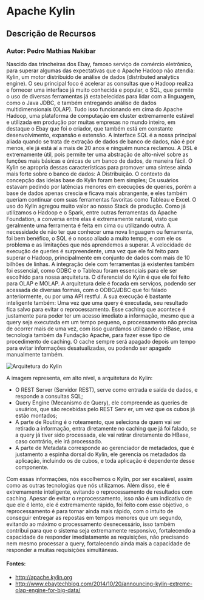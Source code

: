 # Apache Kylin
## Descrição de Recursos
### Autor: Pedro Mathias Nakibar

  Nascido das trincheiras dos Ebay, famoso serviço de comércio eletrônico, para superar algumas das expectativas que o Apache Hadoop não atendia: Kylin, um motor distribuído de análise de dados (distributed analytics engine).
  O seu principal foco é acelerar as consultas que o Hadoop realiza e fornecer uma interface já muito conhecida e popular, o SQL, que permite o uso de diversas ferramentas já estabelecidas para lidar com a linguagem, como o Java JDBC, e também entregando análise de dados multidimensionais (OLAP). Tudo isso funcionando em cima do Apache Hadoop, uma plataforma de computação em cluster extremamente estável e utilizada em produção por muitas empresas no mundo inteiro, em destaque o Ebay que foi o criador, que também está em constante desenvolvimento, expansão e extensão.
  A interface SQL é a nossa principal aliada quando se trata de extração de dados de banco de dados, não é por menos, ele já está aí a mais de 20 anos e ninguém nunca reclamou. A DSL é extremamente útil, pois permite ter uma abstração de alto-nível sobre as funções mais básicas e únicas de um banco de dados, de maneira fácil. O Kylin se apropria dessas características para promover uma síntese ainda mais forte sobre o banco de dados: A Distribuição. 
  O contexto da concepção das ideias base do Kylin foram bem simples; Os usuários estavam pedindo por latências menores em execuções de queries, porém a base de dados apenas crescia e ficava mais abrangente, e eles também queriam continuar com suas ferramentas favoritas como Tableau e Excel.
  O uso do Kylin agregou muito valor ao nosso Stack de produção. Como já utilizamos o Hadoop e o Spark, entre outras ferramentas da Apache Foundation, a conversa entre elas é extremamente natural, visto que geralmente uma ferramenta é feita em cima ou utilizando outra. A necessidade de não ter que conhecer uma nova linguagem ou ferramenta, foi bem benéfico, o SQL é o nosso aliado a muito tempo, e com ele os problema e as limitações que nós aprendemos a superar. A velocidade de execução de queries é surpreendente, uma vez que ele foi feito para superar o Hadoop, principalmente em conjunto de dados com mais de 10 bilhões de linhas. A integração dele com ferramentas já existentes também foi essencial, como ODBC e o Tableau foram essenciais para ele ser escolhido para nossa arquitetura.
  O diferencial do Kylin é que ele foi feito para OLAP e MOLAP. A arquitetura dele é focada em serviços, podendo ser acessada de diversas formas, com o ODBC/JDBC que foi falado anteriormente, ou por uma API restful. A sua execução é bastante inteligente também: Uma vez que uma query é executada, seu resultado fica salvo para evitar o reprocessamento. Esse caching que acontece é justamente para poder ter um acesso imediato a informação, mesmo que a query seja executada em um tempo pequeno, o processamento não precisa de ocorrer mais de uma vez, com isso guardamos utilizando o HBase, uma tecnologia também da Fundação Apache, para fazer esse tipo de procedimento de caching. O cache sempre será apagado depois um tempo para evitar informações desatualizadas, ou podendo ser apagado manualmente também.

![Arquitetura do Kylin](http://syntelli.com/wp-content/uploads/kylin1.png)

  A imagem representa, em alto nível, a arquitetura do Kylin:

  * O REST Server (Servidor REST), serve como entrada e saída de dados, e responde a consultas SQL;
  * Query Engine (Mecanismo de Query), ele compreende as queries de usuários, que são recebidas pelo REST Serv    er, um vez que os cubos já estão montados;
  * A parte de Routing é o roteamento, que seleciona de quem vai ser retirado a informação, entra diretamente no caching que já foi falado, se a query já tiver sido processada, ele vai retirar diretamente do HBase, caso contrário, ele irá processado.
  * A parte de Metadata corresponde ao gerenciador de metadados, que é justamento a espinha dorsal do Kylin, ele gerencia os metadados da aplicação, incluindo os de cubos, e toda aplicação é dependente desse componente.

  Com essas informações, nós escolhemos o Kylin, por ser escalável, assim como as outras tecnologias que nós utilizamos. Além disso, ele é extremamente inteligente, evitando o reprocessamento de resultados com caching. Apesar de evitar o reprocessamento, isso não é um indicativo de que ele é lento, ele é extremamente rápido, foi feito com esse objetivo, o reprocessamento é para tornar ainda mais rápido, com o intuito de conseguir entregar as repostas em tempos menores que um segundo, evitando ao máximo o processamento desnecessário, isso também contribui para que o sistema seja extremamente responsivo, fortalecendo a capacidade de responder imediatamente as requisições, não precisando nem mesmo processar a query, fortalecendo ainda mais a capacidade de responder a muitas requisições simultâneas.

#### Fontes:
* http://apache.kylin.org
* http://www.ebaytechblog.com/2014/10/20/announcing-kylin-extreme-olap-engine-for-big-data/
